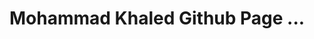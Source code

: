 <!DOCTYPE html>
<html>
<head>
  <title>My GitHub Page</title>
</head>
<body>
  <h1><color:'Blue'>Mohammad Khaled Github Page ...</h1>
</body>
</html>
